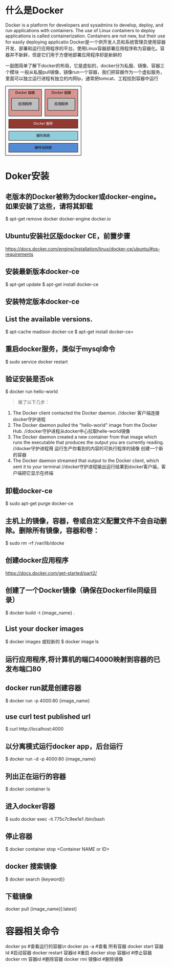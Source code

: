 # 什么是Docker
Docker is a platform for developers and sysadmins to develop, deploy, and run applications with containers. The use of Linux containers to deploy applications is called containerization. Containers are not new, but their use for easily deploying applicatio
Docker是一个供开发人员和系统管理员使用容器开发、部署和运行应用程序的平台。使用Linux容器部署应用程序称为容器化。容器并不新鲜，但是它们用于方便地部署应用程序却是新鲜的

一副图简单了解下docker的布局，它是虚拟的，docker分为私服、镜像、容器三个模块
 一般从私服pull镜像，镜像run一个容器，我们把容器作为一个虚拟服务，里面可以独立运行进程有独立的内网Ip，通常把tomcat、工程挂到容器中运行

![](images/1182892-20170617111745775-1287381399.png)

# Doker安装
## 老版本的Docker被称为docker或docker-engine。如果安装了这些，请将其卸载
$ apt-get remove docker docker-engine docker.io
## Ubuntu安装社区版docker CE，前置步骤
https://docs.docker.com/engine/installation/linux/docker-ce/ubuntu/#os-requirements
## 安装最新版本docker-ce
$ apt-get update
$ apt-get install docker-ce
## 安装特定版本docker-ce
## List the available versions.
$ apt-cache madison docker-ce
$ apt-get install docker-ce=<VERSION>

## 重启docker服务，类似于mysql命令
$ sudo service docker restart


## 验证安装是否ok

$ docker run hello-world

> 做了以下几步：
1. The Docker client contacted the Docker daemon. //docker 客户端连接docker守护进程
2. The Docker daemon pulled the "hello-world" image from the Docker Hub. //docker守护进程从docker中心拉取helle-world镜像
3. The Docker daemon created a new container from that image which runs the executable that produces the output you are currently reading.  
//docker守护进程用 运行生产你看到的内容的可执行程序的镜像 创建一个新的容器
4. The Docker daemon streamed that output to the Docker client, which sent it to your terminal
//docker守护进程输出运行结果到docker客户端，客户端把它显示在终端

## 卸载docker-ce
$ sudo apt-get purge docker-ce
## 主机上的镜像，容器，卷或自定义配置文件不会自动删除。删除所有镜像，容器和卷：

$ sudo rm -rf /var/lib/docke

## 创建docker应用程序

https://docs.docker.com/get-started/part2/

## 创建了一个Docker镜像（确保在Dockerfile同级目录）

$ docker build -t {image_name} .

## List your docker images
$ docker images
或较新的
$ docker image ls

## 运行应用程序,将计算机的端口4000映射到容器的已发布端口80
## docker run就是创建容器
$ docker run -p 4000:80 {image_name}

## use curl test published url
$ curl http://localhost:4000

## 以分离模式运行docker app，后台运行
$ docker run -d -p 4000:80 {image_name}

## 列出正在运行的容器
$ docker container ls

## 进入docker容器
$ sudo docker exec -it 775c7c9ee1e1 /bin/bash
## 停止容器
$ docker container stop <Container NAME or ID\>
## docker 搜索镜像
$ docker search {keyword}}
## 下载镜像
docker pull {image_name}[:latest]

# 容器相关命令
docker ps    #查看运行的容器\n
docker ps -a  #查看 所有容器
docker start 容器Id      #启动容器
docker restart 容器id    #重启
docker stop  容器id      #停止容器
docker rm  容器id        #删除容器
docker rmi 镜像id        #删除镜像

